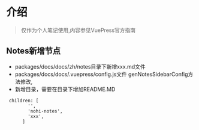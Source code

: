 # 介绍
> 仅作为个人笔记使用,内容参见VuePress官方指南
## Notes新增节点
* packages/docs/docs/zh/notes目录下新增xxx.md文件
* packages/docs/docs/.vuepress/config.js文件 genNotesSidebarConfig方法修改,
* 新增目录，需要在目录下增加README.MD
```
 children: [
        '',
        'nohi-notes',
        'xxx',
      ]
```
